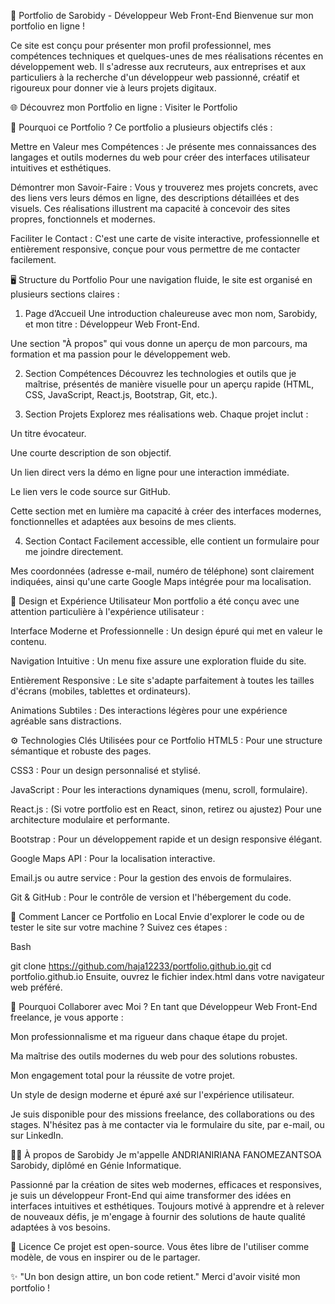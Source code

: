 💼 Portfolio de Sarobidy - Développeur Web Front-End
Bienvenue sur mon portfolio en ligne !

Ce site est conçu pour présenter mon profil professionnel, mes compétences techniques et quelques-unes de mes réalisations récentes en développement web. Il s'adresse aux recruteurs, aux entreprises et aux particuliers à la recherche d'un développeur web passionné, créatif et rigoureux pour donner vie à leurs projets digitaux.

🌐 Découvrez mon Portfolio en ligne : Visiter le Portfolio

🎯 Pourquoi ce Portfolio ?
Ce portfolio a plusieurs objectifs clés :

Mettre en Valeur mes Compétences : Je présente mes connaissances des langages et outils modernes du web pour créer des interfaces utilisateur intuitives et esthétiques.

Démontrer mon Savoir-Faire : Vous y trouverez mes projets concrets, avec des liens vers leurs démos en ligne, des descriptions détaillées et des visuels. Ces réalisations illustrent ma capacité à concevoir des sites propres, fonctionnels et modernes.

Faciliter le Contact : C'est une carte de visite interactive, professionnelle et entièrement responsive, conçue pour vous permettre de me contacter facilement.

🖥️ Structure du Portfolio
Pour une navigation fluide, le site est organisé en plusieurs sections claires :

1. Page d’Accueil
Une introduction chaleureuse avec mon nom, Sarobidy, et mon titre : Développeur Web Front-End.

Une section "À propos" qui vous donne un aperçu de mon parcours, ma formation et ma passion pour le développement web.

2. Section Compétences
Découvrez les technologies et outils que je maîtrise, présentés de manière visuelle pour un aperçu rapide (HTML, CSS, JavaScript, React.js, Bootstrap, Git, etc.).

3. Section Projets
Explorez mes réalisations web. Chaque projet inclut :

Un titre évocateur.

Une courte description de son objectif.

Un lien direct vers la démo en ligne pour une interaction immédiate.

Le lien vers le code source sur GitHub.

Cette section met en lumière ma capacité à créer des interfaces modernes, fonctionnelles et adaptées aux besoins de mes clients.

4. Section Contact
Facilement accessible, elle contient un formulaire pour me joindre directement.

Mes coordonnées (adresse e-mail, numéro de téléphone) sont clairement indiquées, ainsi qu'une carte Google Maps intégrée pour ma localisation.

📱 Design et Expérience Utilisateur
Mon portfolio a été conçu avec une attention particulière à l'expérience utilisateur :

Interface Moderne et Professionnelle : Un design épuré qui met en valeur le contenu.

Navigation Intuitive : Un menu fixe assure une exploration fluide du site.

Entièrement Responsive : Le site s'adapte parfaitement à toutes les tailles d'écrans (mobiles, tablettes et ordinateurs).

Animations Subtiles : Des interactions légères pour une expérience agréable sans distractions.

⚙️ Technologies Clés Utilisées pour ce Portfolio
HTML5 : Pour une structure sémantique et robuste des pages.

CSS3 : Pour un design personnalisé et stylisé.

JavaScript : Pour les interactions dynamiques (menu, scroll, formulaire).

React.js : (Si votre portfolio est en React, sinon, retirez ou ajustez) Pour une architecture modulaire et performante.

Bootstrap : Pour un développement rapide et un design responsive élégant.

Google Maps API : Pour la localisation interactive.

Email.js ou autre service : Pour la gestion des envois de formulaires.

Git & GitHub : Pour le contrôle de version et l'hébergement du code.

🚀 Comment Lancer ce Portfolio en Local
Envie d'explorer le code ou de tester le site sur votre machine ? Suivez ces étapes :

Bash

git clone https://github.com/haja12233/portfolio.github.io.git
cd portfolio.github.io
Ensuite, ouvrez le fichier index.html dans votre navigateur web préféré.

📌 Pourquoi Collaborer avec Moi ?
En tant que Développeur Web Front-End freelance, je vous apporte :

Mon professionnalisme et ma rigueur dans chaque étape du projet.

Ma maîtrise des outils modernes du web pour des solutions robustes.

Mon engagement total pour la réussite de votre projet.

Un style de design moderne et épuré axé sur l'expérience utilisateur.

Je suis disponible pour des missions freelance, des collaborations ou des stages. N'hésitez pas à me contacter via le formulaire du site, par e-mail, ou sur LinkedIn.

👨‍💻 À propos de Sarobidy
Je m'appelle ANDRIANIRIANA FANOMEZANTSOA Sarobidy, diplômé en Génie Informatique.

Passionné par la création de sites web modernes, efficaces et responsives, je suis un développeur Front-End qui aime transformer des idées en interfaces intuitives et esthétiques. Toujours motivé à apprendre et à relever de nouveaux défis, je m'engage à fournir des solutions de haute qualité adaptées à vos besoins.

📄 Licence
Ce projet est open-source. Vous êtes libre de l'utiliser comme modèle, de vous en inspirer ou de le partager.

✨ "Un bon design attire, un bon code retient."
Merci d'avoir visité mon portfolio !
